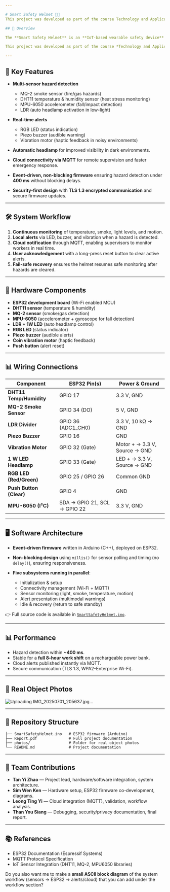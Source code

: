 ```yaml
---

# Smart Safety Helmet 🦺🤖
This project was developed as part of the course Technology and Application of IoT (SWE403) at Xiamen University Malaysia.

## 📌 Overview

The **Smart Safety Helmet** is an **IoT-based wearable safety device** designed to enhance worker protection on construction sites. Powered by an **ESP32 microcontroller**, the helmet integrates **environmental and motion sensors** to detect hazards such as smoke, excessive heat, and falls, while providing **real-time alerts** via LED, buzzer, vibration, and cloud connectivity.

This project was developed as part of the course *Technology and Application of IoT* at Xiamen University Malaysia, and aligns closely with **Automation Development Engineering** practices by combining **embedded systems, robotics-inspired safety feedback, and industrial IoT communication**.

---
```


## 🚀 Key Features

* **Multi-sensor hazard detection**

  * MQ-2 smoke sensor (fire/gas hazards)
  * DHT11 temperature & humidity sensor (heat stress monitoring)
  * MPU-6050 accelerometer (fall/impact detection)
  * LDR (auto headlamp activation in low-light)

* **Real-time alerts**

  * RGB LED (status indication)
  * Piezo buzzer (audible warning)
  * Vibration motor (haptic feedback in noisy environments)

* **Automatic headlamp** for improved visibility in dark environments.

* **Cloud connectivity via MQTT** for remote supervision and faster emergency response.

* **Event-driven, non-blocking firmware** ensuring hazard detection under **400 ms** without blocking delays.

* **Security-first design** with **TLS 1.3 encrypted communication** and secure firmware updates.

---

## 🛠️ System Workflow

1. **Continuous monitoring** of temperature, smoke, light levels, and motion.
2. **Local alerts** via LED, buzzer, and vibration when a hazard is detected.
3. **Cloud notification** through MQTT, enabling supervisors to monitor workers in real time.
4. **User acknowledgement** with a long-press reset button to clear active alerts.
5. **Fail-safe recovery** ensures the helmet resumes safe monitoring after hazards are cleared.

---

## 🔧 Hardware Components

* **ESP32 development board** (Wi-Fi enabled MCU)
* **DHT11 sensor** (temperature & humidity)
* **MQ-2 sensor** (smoke/gas detection)
* **MPU-6050** (accelerometer + gyroscope for fall detection)
* **LDR + 1W LED** (auto headlamp control)
* **RGB LED** (status indicator)
* **Piezo buzzer** (audible alerts)
* **Coin vibration motor** (haptic feedback)
* **Push button** (alert reset)

---

## 📊 Wiring Connections

| Component               | ESP32 Pin(s)                 | Power & Ground                |
| ----------------------- | ---------------------------- | ----------------------------- |
| **DHT11 Temp/Humidity** | GPIO 17                      | 3.3 V, GND                    |
| **MQ-2 Smoke Sensor**   | GPIO 34 (DO)                 | 5 V, GND                      |
| **LDR Divider**         | GPIO 36 (ADC1\_CH0)          | 3.3 V, 10 kΩ → GND            |
| **Piezo Buzzer**        | GPIO 16                      | GND                           |
| **Vibration Motor**     | GPIO 32 (Gate)               | Motor + → 3.3 V, Source → GND |
| **1 W LED Headlamp**    | GPIO 33 (Gate)               | LED + → 3.3 V, Source → GND   |
| **RGB LED (Red/Green)** | GPIO 25 / GPIO 26            | Common GND                    |
| **Push Button (Clear)** | GPIO 4                       | GND                           |
| **MPU-6050 (I²C)**      | SDA → GPIO 21, SCL → GPIO 22 | 3.3 V, GND                    |

---

## 🖥️ Software Architecture

* **Event-driven firmware** written in Arduino (C++), deployed on ESP32.
* **Non-blocking design** using `millis()` for sensor polling and timing (no `delay()`), ensuring responsiveness.
* **Five subsystems running in parallel**:

  * Initialization & setup
  * Connectivity management (Wi-Fi + MQTT)
  * Sensor monitoring (light, smoke, temperature, motion)
  * Alert presentation (multimodal warnings)
  * Idle & recovery (return to safe standby)

👉 Full source code is available in [`SmartSafetyHelmet.ino`](SmartSafetyHelmet.ino).

---

## 📊 Performance

* Hazard detection within **\~400 ms**.
* Stable for a **full 8-hour work shift** on a rechargeable power bank.
* Cloud alerts published instantly via MQTT.
* Secure communication (TLS 1.3, WPA2-Enterprise Wi-Fi).

---

## 📸 Real Object Photos

![Uploading IMG_20250701_205637.jpg…]()


---

## 📂 Repository Structure

```
├── SmartSafetyHelmet.ino   # ESP32 firmware (Arduino)
├── Report.pdf              # Full project documentation
├── photos/                 # Folder for real object photos
└── README.md               # Project documentation
```

---

## 👥 Team Contributions

* **Tan Yi Zhao** — Project lead, hardware/software integration, system architecture.
* **Sim Wen Ken** — Hardware setup, ESP32 firmware co-development, diagrams.
* **Leong Ting Yi** — Cloud integration (MQTT), validation, workflow analysis.
* **Than You Siang** — Debugging, security/privacy documentation, final report.

---

## 📚 References

* ESP32 Documentation (Espressif Systems)
* MQTT Protocol Specification
* IoT Sensor Integration (DHT11, MQ-2, MPU6050 libraries)



Do you also want me to make a **small ASCII block diagram** of the system workflow (sensors → ESP32 → alerts/cloud) that you can add under the workflow section?
